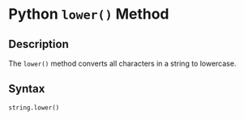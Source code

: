 # Python `lower()` Method

## Description
The `lower()` method converts all characters in a string to lowercase.

## Syntax
```python
string.lower()

